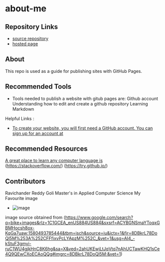 # about-me

## Repository Links

* [source repository](https://github.com/Ravichanderreddy-goli/about-me)
* [hosted page](https://ravichanderreddy-goli.github.io/about-me/)

## About

This repo is used as a guide for publishing sites with GitHub Pages.

## Recommended Tools

* Tools needed to publish a website with gitub pages are:
Github account
Understanding how to edit and create a github repository
Learning Markdown

Helpful Links : 
* [To create your website, you will first need a GitHub account. You can sign up for an account at](https://github.com/)

## Recommended Resources

[A great place to learn any computer language is](https://www.w3schools.com/)
(https://stackoverflow.com/)
(https://try.github.io/)

## Contributors

Ravichander Reddy Goli
Master's in Applied Computer Science
My Favourite image
 * ![image](https://images.pexels.com/photos/984802/pexels-photo-984802.jpeg?auto=compress&cs=tinysrgb&dpr=1&w=500)

 image source obtained from (https://www.google.com/search?q=bike+images&rlz=1C1GCEA_enUS884US884&sxsrf=ACYBGNSmaYToqxGBMHocsh8ox-KqGa7uaw:1580493785444&tbm=isch&source=iu&ictx=1&fir=8DBkrL78DoQl5M%253A%252CFFfixvPcLYApzM%252C_&vet=1&usg=AI4_-kStuF3gmyi-ruC1WU4gjkHnC8K6hg&sa=X&ved=2ahUKEwjLtJqVtq7nAhUCTawKHQ1sCe4Q9QEwCXoECAoQQg#imgrc=8DBkrL78DoQl5M:&vet=1)
